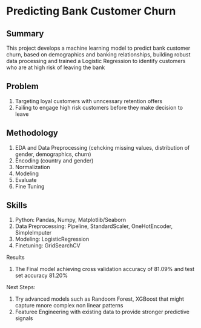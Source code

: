 # Predicting Bank Customer Churn

## Summary
This project develops a machine learning model to predict bank customer churn, based on demographics and banking relationships, building robust data processing and trained a Logistic Regression to identify customers who are at high risk of leaving the bank

## Problem
1. Targeting loyal customers with unncessary retention offers
2. Failing to engage high risk customers before they make decision to leave

## Methodology
1. EDA and Data Preprocessing (cehcking missing values, distribution of gender, demographics, churn)
2. Encoding (country and gender)
3. Normalization
4. Modeling
5. Evaluate
6. Fine Tuning
   
## Skills
1. Python: Pandas, Numpy, Matplotlib/Seaborn
2. Data Preprocessing: Pipeline, StandardScaler, OneHotEncoder, SimpleImputer
3. Modeling: LogisticRegression
4. Finetuning: GridSearchCV

Results
1. The Final model achieving cross validation accuracy of 81.09% and test set accuracy 81.20%

Next Steps:
1. Try advanced models such as Randoom Forest, XGBoost that might capture mnore complex non linear patterns
2. Featuree Engineering with existing data to provide stronger predictive signals
